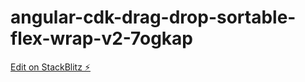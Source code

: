 # angular-cdk-drag-drop-sortable-flex-wrap-v2-7ogkap

[Edit on StackBlitz ⚡️](https://stackblitz.com/edit/angular-cdk-drag-drop-sortable-flex-wrap-v2-7ogkap)